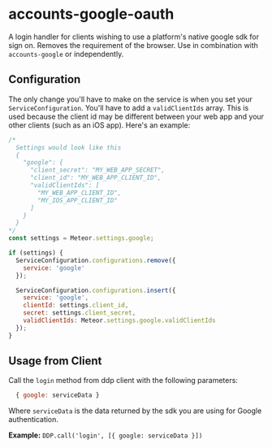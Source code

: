 # accounts-google-oauth

A login handler for clients wishing to use a platform's native google sdk for sign on. Removes the requirement of the browser. Use in combination with `accounts-google` or independently.

## Configuration

The only change you'll have to make on the service is when you set your `ServiceConfiguration`. You'll have to add a `validClientIds` array. This is used because the client id may be different between your web app and your other clients (such as an iOS app). Here's an example:

```javascript
/*
  Settings would look like this
  {
    "google": {
      "client_secret": "MY_WEB_APP_SECRET",
      "client_id": "MY_WEB_APP_CLIENT_ID",
      "validClientIds": [
        "MY_WEB_APP_CLIENT_ID",
        "MY_IOS_APP_CLIENT_ID"
      ]
    }
  }
*/
const settings = Meteor.settings.google;

if (settings) {
  ServiceConfiguration.configurations.remove({
    service: 'google'
  });

  ServiceConfiguration.configurations.insert({
    service: 'google',
    clientId: settings.client_id,
    secret: settings.client_secret,
    validClientIds: Meteor.settings.google.validClientIds
  });
}
```

## Usage from Client

Call the `login` method from ddp client with the following parameters:

```javascript
  { google: serviceData }
```

Where `serviceData` is the data returned by the sdk you are using for Google authentication.

__Example:__ `DDP.call('login', [{ google: serviceData }])`
